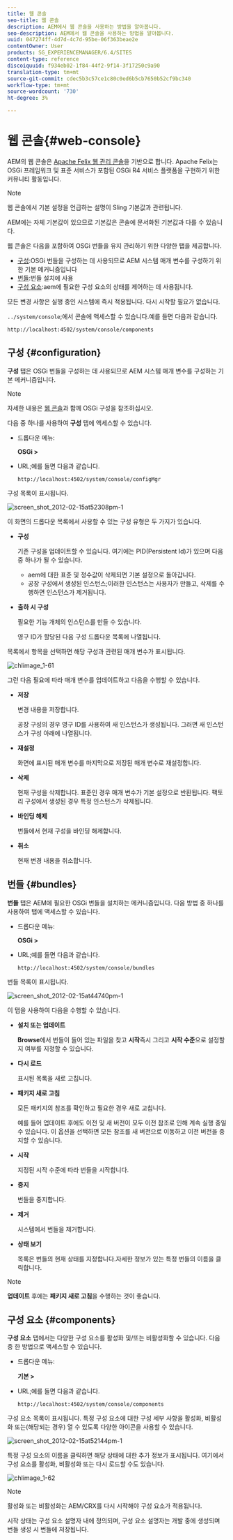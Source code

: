 ```yaml
---
title: 웹 콘솔
seo-title: 웹 콘솔
description: AEM에서 웹 콘솔을 사용하는 방법을 알아봅니다.
seo-description: AEM에서 웹 콘솔을 사용하는 방법을 알아봅니다.
uuid: 047274ff-4d7d-4c7d-95be-06f363beae2e
contentOwner: User
products: SG_EXPERIENCEMANAGER/6.4/SITES
content-type: reference
discoiquuid: f934eb02-1f84-44f2-9f14-3f17250c9a90
translation-type: tm+mt
source-git-commit: cdec5b3c57ce1c80c0ed6b5cb7650b52cf9bc340
workflow-type: tm+mt
source-wordcount: '730'
ht-degree: 3%

---
```



# 웹 콘솔{#web-console}

AEM의 웹 콘솔은 [Apache Felix 웹 관리 콘솔](https://felix.apache.org/documentation/subprojects/apache-felix-web-console.html)을 기반으로 합니다. Apache Felix는 OSGi 프레임워크 및 표준 서비스가 포함된 OSGi R4 서비스 플랫폼을 구현하기 위한 커뮤니티 활동입니다.

>[!NOTE]
>
>웹 콘솔에서 기본 설정을 언급하는 설명이 Sling 기본값과 관련됩니다.
>
>AEM에는 자체 기본값이 있으므로 기본값은 콘솔에 문서화된 기본값과 다를 수 있습니다.

웹 콘솔은 다음을 포함하여 OSGi 번들을 유지 관리하기 위한 다양한 탭을 제공합니다.

* [구성](#configuration):OSGi 번들을 구성하는 데 사용되므로 AEM 시스템 매개 변수를 구성하기 위한 기본 메커니즘입니다
* [번들](#bundles):번들 설치에 사용
* [구성 요소](#components):aem에 필요한 구성 요소의 상태를 제어하는 데 사용됩니다.

모든 변경 사항은 실행 중인 시스템에 즉시 적용됩니다. 다시 시작할 필요가 없습니다.

`../system/console`;에서 콘솔에 액세스할 수 있습니다.예를 들면 다음과 같습니다.

`http://localhost:4502/system/console/components`

## 구성 {#configuration}

**구성** 탭은 OSGi 번들을 구성하는 데 사용되므로 AEM 시스템 매개 변수를 구성하는 기본 메커니즘입니다.

>[!NOTE]
>
>자세한 내용은 [웹 콘솔](/help/sites-deploying/configuring-osgi.md#osgi-configuration-with-the-web-console)과 함께 OSGi 구성을 참조하십시오.

다음 중 하나를 사용하여 **구성** 탭에 액세스할 수 있습니다.

* 드롭다운 메뉴:

   **OSGi >**

* URL;예를 들면 다음과 같습니다.

   `http://localhost:4502/system/console/configMgr`

구성 목록이 표시됩니다.

![screen_shot_2012-02-15at52308pm-1](assets/screen_shot_2012-02-15at52308pm-1.png)

이 화면의 드롭다운 목록에서 사용할 수 있는 구성 유형은 두 가지가 있습니다.

* **구성**

   기존 구성을 업데이트할 수 있습니다. 여기에는 PID(Persistent Id)가 있으며 다음 중 하나가 될 수 있습니다.

   * aem에 대한 표준 및 정수값이 삭제되면 기본 설정으로 돌아갑니다.
   * 공장 구성에서 생성된 인스턴스;이러한 인스턴스는 사용자가 만들고, 삭제를 수행하면 인스턴스가 제거됩니다.

* **출하 시 구성**

   필요한 기능 개체의 인스턴스를 만들 수 있습니다.

   영구 ID가 할당된 다음 구성 드롭다운 목록에 나열됩니다.

목록에서 항목을 선택하면 해당 구성과 관련된 매개 변수가 표시됩니다.

![chlimage_1-61](assets/chlimage_1-61.png)

그런 다음 필요에 따라 매개 변수를 업데이트하고 다음을 수행할 수 있습니다.

* **저장**

   변경 내용을 저장합니다.

   공장 구성의 경우 영구 ID를 사용하여 새 인스턴스가 생성됩니다. 그러면 새 인스턴스가 구성 아래에 나열됩니다.

* **재설정**

   화면에 표시된 매개 변수를 마지막으로 저장된 매개 변수로 재설정합니다.

* **삭제**

   현재 구성을 삭제합니다. 표준인 경우 매개 변수가 기본 설정으로 반환됩니다. 팩토리 구성에서 생성된 경우 특정 인스턴스가 삭제됩니다.

* **바인딩 해제**

   번들에서 현재 구성을 바인딩 해제합니다.

* **취소**

   현재 변경 내용을 취소합니다.

## 번들 {#bundles}

**번들** 탭은 AEM에 필요한 OSGi 번들을 설치하는 메커니즘입니다. 다음 방법 중 하나를 사용하여 탭에 액세스할 수 있습니다.

* 드롭다운 메뉴:

   **OSGi >**

* URL;예를 들면 다음과 같습니다.

   `http://localhost:4502/system/console/bundles`

번들 목록이 표시됩니다.

![screen_shot_2012-02-15at44740pm-1](assets/screen_shot_2012-02-15at44740pm-1.png)

이 탭을 사용하여 다음을 수행할 수 있습니다.

* **설치 또는 업데이트**

   **Browse**&#x200B;에서 번들이 들어 있는 파일을 찾고 **시작**&#x200B;즉시 그리고 **시작 수준**&#x200B;으로 설정할지 여부를 지정할 수 있습니다.

* **다시 로드**

   표시된 목록을 새로 고칩니다.

* **패키지 새로 고침**

   모든 패키지의 참조를 확인하고 필요한 경우 새로 고칩니다.

   예를 들어 업데이트 후에도 이전 및 새 버전이 모두 이전 참조로 인해 계속 실행 중일 수 있습니다. 이 옵션을 선택하면 모든 참조를 새 버전으로 이동하고 이전 버전을 중지할 수 있습니다.

* **시작**

   지정된 시작 수준에 따라 번들을 시작합니다.

* **중지**

   번들을 중지합니다.

* **제거**

   시스템에서 번들을 제거합니다.

* **상태 보기**

   목록은 번들의 현재 상태를 지정합니다.자세한 정보가 있는 특정 번들의 이름을 클릭합니다.

>[!NOTE]
>
>**업데이트** 후에는 **패키지 새로 고침**&#x200B;을 수행하는 것이 좋습니다.

## 구성 요소 {#components}

**구성 요소** 탭에서는 다양한 구성 요소를 활성화 및/또는 비활성화할 수 있습니다. 다음 중 한 방법으로 액세스할 수 있습니다.

* 드롭다운 메뉴:

   **기본 >**

* URL;예를 들면 다음과 같습니다.

   `http://localhost:4502/system/console/components`

구성 요소 목록이 표시됩니다. 특정 구성 요소에 대한 구성 세부 사항을 활성화, 비활성화 또는(해당되는 경우) 열 수 있도록 다양한 아이콘을 사용할 수 있습니다.

![screen_shot_2012-02-15at52144pm-1](assets/screen_shot_2012-02-15at52144pm-1.png)

특정 구성 요소의 이름을 클릭하면 해당 상태에 대한 추가 정보가 표시됩니다. 여기에서 구성 요소를 활성화, 비활성화 또는 다시 로드할 수도 있습니다.

![chlimage_1-62](assets/chlimage_1-62.png)

>[!NOTE]
>
>활성화 또는 비활성화는 AEM/CRX를 다시 시작해야 구성 요소가 적용됩니다.
>
>시작 상태는 구성 요소 설명자 내에 정의되며, 구성 요소 설명자는 개발 중에 생성되며 번들 생성 시 번들에 저장됩니다.

